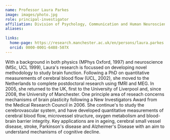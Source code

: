 ```yaml
---
name: Professor Laura Parkes
image: images/photo.jpg
role: principal-investigator
affiliation: Division of Psychology, Communication and Human Neuroscience, The University of Manchester
aliases:
  
links:
  home-page: https://research.manchester.ac.uk/en/persons/laura.parkes
  orcid: 0000-0001-6488-507X
---
```

With a background in both physics (MPhys Oxford, 1997) and neuroscience (MSc, UCL 1999), Laura's research is focussed on developing novel methodology to study brain function. Following a PhD on quantitative measurements of cerebral blood flow (UCL, 2002), she moved to the Netherlands to complete postdoctoral research using fMRI and MEG. In 2005, she returned to the UK, first to the University of Liverpool and, since 2008, the University of Manchester. One principle area of reseach concerns mechanisms of brain plasticity following a New Investigators Award from the Medical Research Council in 2006. She continue's to study the cerebrovascular system, and have developed quantitative measurements of cerebral blood flow, microvessel structure, oxygen metabolism and blood-brain barrier integrity. Key applications are in ageing, cerebral small vessel disease, stroke, Parkinson's disease and Alzheimer's Disease with an aim to understand mechanisms of cognitive decline.

